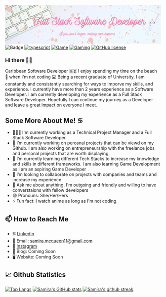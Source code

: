 ![Banner](assets/devBanner.png)
![Badge](https://komarev.com/ghpvc/?username=smcqueen-95&color=ff69b4) 
[![typescript](https://img.shields.io/badge/TypeScript-Fan-FF69B4.svg?logo=typescript&logoWidth=20)](https://github.com/smcqueen-95)
[![Game](https://img.shields.io/badge/Game%20Developer-Goal-ff69b4?style=flat&logo=unity)](https://github.com/smcqueen-95)
[![Gaming](https://img.shields.io/badge/Gaming-Fan-ff69b4)](https://github.com/smcqueen-95)
[![GitHub license](https://img.shields.io/github/license/smcqueen-95/smcqueen-95?color=ff69b4&label=License)](https://github.com/smcqueen-95/smcqueen-95)


### Hi there 👋🏽
Caribbean Software Developer 🇬🇩 I enjoy spending my time on the beach 🌊 when i'm not coding 💻
Being a recent graduate of University, I am constantly and consistantly searching for ways to imporve my skills, and experience. I currently have more than 2 years experience as a Software Developer. I am currently developing my experience as a Full Stack Software Developer. Hopefully I can continue my journey as a Developer and leave a great impact on everyone I meet. 

## Some More About Me! ♋️
- 👩🏽‍💻 I'm currently working as a Technical Project Manager and a Full Stack Software Developer
- 🔭 I’m currently working on perosnal projects that can be viewd on my Github. I am also working on entrepreneurship with the freelance jobs and personal projects that are worth displaying. 
- 🌱 I’m currently learning different Tech Stacks to increase my knowledge and skills in different frameworks. I am also learning Game Development as I am an aspiring Game Developer
- 👯 I’m looking to collaborate on projects with companies and teams and increase my experience 
- 💬 Ask me about anything. I'm outgoing and friendly and willing to have converstaions with fellow developers
- 😄 Pronouns: She/Her/Hers
- ⚡ Fun fact: I watch anime as long as I'm not coding.

## 📫 How to Reach Me
- ⛓️ [LinkedIn](https://www.linkedin.com/in/samira-mc-queen-1882431a7/)
- 📨 Email: samira.mcqueen11@gmail.com
- 🤖 [Instagram](https://www.instagram.com/euphoricrasta/)
- 📄 Blog: Coming Soon
- 🖥 Website: Coming Soon

## 📈 Github Statistics

[![Top Langs](https://github-readme-stats.vercel.app/api/top-langs/?username=smcqueen-95&layout=compact&theme=omni)](https://github.com/smcqueen-95/github-readme-stats)       [![Samira's GitHub stats](https://github-readme-stats.vercel.app/api?username=smcqueen-95&show_icons=true&theme=omni)](https://github.com/smcqueen-95/github-readme-stats)
[![Samira's github streak](https://github-readme-streak-stats.herokuapp.com/?user=Samira&theme=omni)](https://github.com/smcqueen-95/github-readme-streak-stats)



